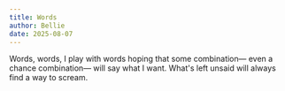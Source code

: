 ```yaml
---
title: Words
author: Bellie
date: 2025-08-07
---
```

Words, words, I play with words
hoping that some combination—
even a chance combination—
will say what I want.
What's left unsaid
will always find a way
to scream.
